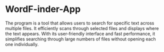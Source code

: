 # WordF-inder-App
The program is a tool that allows users to search for specific text across multiple files. It efficiently scans through selected files and displays where the text appears. With its user-friendly interface and fast performance, it simplifies searching through large numbers of files without opening each one individually.
